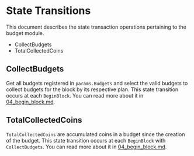 <!-- order: 3 -->

# State Transitions

This document describes the state transaction operations pertaining to the budget module.

- CollectBudgets
- TotalCollectedCoins
## CollectBudgets

Get all budgets registered in `params.Budgets` and select the valid budgets to collect budgets for the block by its respective plan.
This state transition occurs at each `BeginBlock`. You can read more about it in [04_begin_block.md](04_begin_block.md).

## TotalCollectedCoins

`TotalCollectedCoins` are accumulated coins in a budget since the creation of the budget.
This state transition occurs at each `BeginBlock` with `CollectBudgets`. You can read more about it in [04_begin_block.md](04_begin_block.md).
